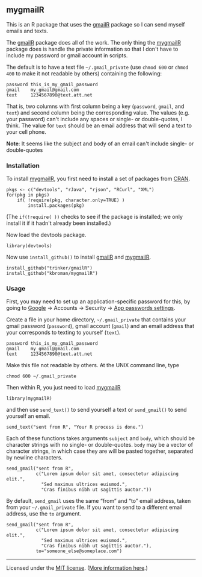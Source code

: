 ## mygmailR

This is an R package that uses the
[gmailR](https://github.com/trinker/gmailR/) package so I can send
myself emails and texts.

The [gmailR](https://github.com/trinker/gmailR/) package does all of
the work. The only thing the [mygmailR](https://github.com/kbroman/mygmailR) package does is handle the
private information so that I don't have to include my password or
gmail account in scripts.

The default is to have a text file `~/.gmail_private` (use `chmod 600`
or `chmod 400` to make it not readable by others) containing the following:

```
password this_is_my_gmail_password
gmail    my_gmail@gmail.com
text     1234567890@text.att.net
```

That is, two columns with first column being a key (`password`,
`gmail`, and `text`) and second column being the corresponding value.
The values (e.g. your password) can't include any spaces or
single- or double-quotes, I think. The value for `text` should be an email
address that will send a text to your cell phone.

**Note**: It seems like the subject and body of an email can't include
single- or double-quotes

### Installation

To install [mygmailR](https://github.com/kbroman/mygmailR), you first
need to install a set of packages from
[CRAN](http://cran.r-project.org).

    pkgs <- c("devtools", "rJava", "rjson", "RCurl", "XML")
    for(pkg in pkgs)
        if( !require(pkg, character.only=TRUE) )
            install.packages(pkg)

(The `if(!require( ))` checks to see if the package is installed; we
only install it if it hadn't already been installed.)

Now load the devtools package.

    library(devtools)

Now use `install_github()` to install
[gmailR](https://github.com/trinker/gmailR) and
[mygmailR](https://github.com/kbroman/mygmailR).

    install_github("trinker/gmailR")
    install_github("kbroman/mygmailR")

### Usage

First, you may need to set up an application-specific password for this,
by going to [Google](http://www.google.com) &rarr; Accounts &rarr;
Security &rarr;
[App passwords settings](https://security.google.com/settings/security/apppasswords?pli=1).

Create a file in your home directory, `~/.gmail_private` that contains
your gmail password (`password`), gmail account (`gmail`) and an email
address that your corresponds to texting to yourself (`text`).

```
password this_is_my_gmail_password
gmail    my_gmail@gmail.com
text     1234567890@text.att.net
```

Make this file not readable by others. At the UNIX command line, type

    chmod 600 ~/.gmail_private

Then within R, you just need to load
[mygmailR](https://github.com/kbroman/mygmailR)

    library(mygmailR)

and then use `send_text()` to send yourself a text or `send_gmail()`
to send yourself an email.

    send_text("sent from R", "Your R process is done.")

Each of these functions takes arguments
`subject` and `body`, which should be character strings with no
single- or double-quotes. `body` may be a vector of character strings,
in which case they are will be pasted together, separated by newline
characters.

    send_gmail("sent from R",
               c("Lorem ipsum dolor sit amet, consectetur adipiscing elit.",
                 "Sed maximus ultrices euismod.",
                 "Cras finibus nibh ut sagittis auctor."))

By default, `send_gmail` uses the same &ldquo;from&rdquo; and
&ldquo;to&rdquo; email address, taken from your `~/.gmail_private`
file. If you want to send to a different email address, use the `to`
argument.

    send_gmail("sent from R",
               c("Lorem ipsum dolor sit amet, consectetur adipiscing elit.",
                 "Sed maximus ultrices euismod.",
                 "Cras finibus nibh ut sagittis auctor."),
               to="someone_else@someplace.com")

---

Licensed under the [MIT license](LICENSE). ([More information here](http://en.wikipedia.org/wiki/MIT_License).)
